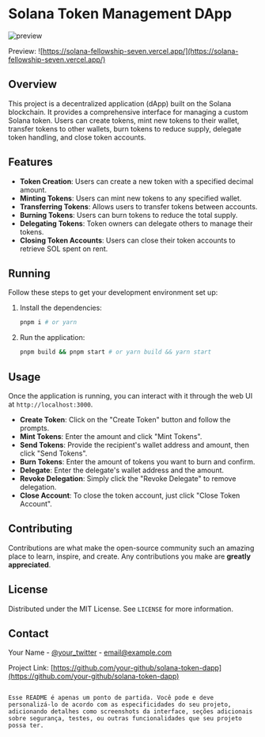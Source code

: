 # Solana Token Management DApp

![preview](https://github.com/user-attachments/assets/fcc5c528-38a9-41b7-a6ad-9ff4e67815c9)

Preview: ![https://solana-fellowship-seven.vercel.app/](https://solana-fellowship-seven.vercel.app/)

## Overview

This project is a decentralized application (dApp) built on the Solana blockchain. It provides a comprehensive interface for managing a custom Solana token. Users can create tokens, mint new tokens to their wallet, transfer tokens to other wallets, burn tokens to reduce supply, delegate token handling, and close token accounts.

## Features

- **Token Creation**: Users can create a new token with a specified decimal amount.
- **Minting Tokens**: Users can mint new tokens to any specified wallet.
- **Transferring Tokens**: Allows users to transfer tokens between accounts.
- **Burning Tokens**: Users can burn tokens to reduce the total supply.
- **Delegating Tokens**: Token owners can delegate others to manage their tokens.
- **Closing Token Accounts**: Users can close their token accounts to retrieve SOL spent on rent.

## Running

Follow these steps to get your development environment set up:

1. Install the dependencies:
   ```bash
   pnpm i # or yarn
   ```

2. Run the application:
   ```bash
   pnpm build && pnpm start # or yarn build && yarn start
   ```

## Usage

Once the application is running, you can interact with it through the web UI at `http://localhost:3000`.

- **Create Token**: Click on the "Create Token" button and follow the prompts.
- **Mint Tokens**: Enter the amount and click "Mint Tokens".
- **Send Tokens**: Provide the recipient's wallet address and amount, then click "Send Tokens".
- **Burn Tokens**: Enter the amount of tokens you want to burn and confirm.
- **Delegate**: Enter the delegate's wallet address and the amount.
- **Revoke Delegation**: Simply click the "Revoke Delegate" to remove delegation.
- **Close Account**: To close the token account, just click "Close Token Account".

## Contributing

Contributions are what make the open-source community such an amazing place to learn, inspire, and create. Any contributions you make are **greatly appreciated**.

## License

Distributed under the MIT License. See `LICENSE` for more information.

## Contact

Your Name - [@your_twitter](https://twitter.com/your_twitter) - email@example.com

Project Link: [https://github.com/your-github/solana-token-dapp](https://github.com/your-github/solana-token-dapp)

```

Esse README é apenas um ponto de partida. Você pode e deve personalizá-lo de acordo com as especificidades do seu projeto, adicionando detalhes como screenshots da interface, seções adicionais sobre segurança, testes, ou outras funcionalidades que seu projeto possa ter.

